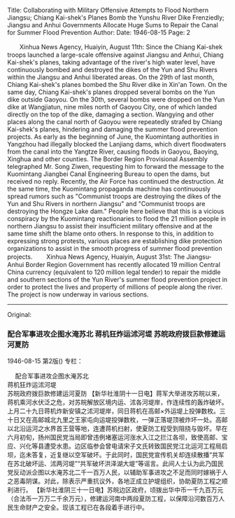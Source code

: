 Title: Collaborating with Military Offensive Attempts to Flood Northern Jiangsu; Chiang Kai-shek's Planes Bomb the Yunshu River Dike Frenziedly; Jiangsu and Anhui Governments Allocate Huge Sums to Repair the Canal for Summer Flood Prevention
Author:
Date: 1946-08-15
Page: 2

　　Xinhua News Agency, Huaiyin, August 11th: Since the Chiang Kai-shek troops launched a large-scale offensive against Jiangsu and Anhui, Chiang Kai-shek's planes, taking advantage of the river's high water level, have continuously bombed and destroyed the dikes of the Yun and Shu Rivers within the Jiangsu and Anhui liberated areas. On the 29th of last month, Chiang Kai-shek's planes bombed the Shu River dike in Xin'an Town. On the same day, Chiang Kai-shek's planes dropped several bombs on the Yun dike outside Gaoyou. On the 30th, several bombs were dropped on the Yun dike at Wangjiatun, nine miles north of Gaoyou City, one of which landed directly on the top of the dike, damaging a section. Wangying and other places along the canal north of Gaoyou were repeatedly strafed by Chiang Kai-shek's planes, hindering and damaging the summer flood prevention projects. As early as the beginning of June, the Kuomintang authorities in Yangzhou had illegally blocked the Lanjiang dams, which divert floodwaters from the canal into the Yangtze River, causing floods in Gaoyou, Baoying, Xinghua and other counties. The Border Region Provisional Assembly telegraphed Mr. Song Ziwen, requesting him to forward the message to the Kuomintang Jiangbei Canal Engineering Bureau to open the dams, but received no reply. Recently, the Air Force has continued the destruction. At the same time, the Kuomintang propaganda machine has continuously spread rumors such as "Communist troops are destroying the dikes of the Yun and Shu Rivers in northern Jiangsu" and "Communist troops are destroying the Hongze Lake dam." People here believe that this is a vicious conspiracy by the Kuomintang reactionaries to flood the 21 million people in northern Jiangsu to assist their insufficient military offensive and at the same time shift the blame onto others. In response to this, in addition to expressing strong protests, various places are establishing dike protection organizations to assist in the smooth progress of summer flood prevention projects.
　　Xinhua News Agency, Huaiyin, August 31st: The Jiangsu-Anhui Border Region Government has recently allocated 19 million Central China currency (equivalent to 120 million legal tender) to repair the middle and southern sections of the Yun River's summer flood prevention project in order to protect the lives and property of millions of people along the river. The project is now underway in various sections.



<hr /> 

Original: 


### 配合军事进攻企图水淹苏北  蒋机狂炸运沭河堤  苏皖政府拨巨款修建运河夏防

1946-08-15
第2版()
专栏：

　  配合军事进攻企图水淹苏北            
    蒋机狂炸运沭河堤     
    苏皖政府拨巨款修建运河夏防
    【新华社淮阴十一日电】蒋军大举进攻苏皖以来，蒋机乘河水伏泛之危，对苏皖解放区境内运、沭各河堤岸，作连续性的轰炸破坏。上月二十九日蒋机炸新安镇之沭河堤岸，同日蒋机在高邮×外运堤上投弹数枚。三十日又在高邮城北九里之王家屯向运堤投弹数枚，一弹正落堤顶被炸坏一处。高邮以北沿运河之水界首王营等地，连遭蒋机扫射，使夏防工程受到阻挠与毁坏。早在六月初旬，扬州国民党当局即曾违例堵塞运河涨水入江之拦江各坝，致使高邮、宝应、兴化等县遭受水患。边区临参会曾电请宋子文氏转致国民党江北运河工程局启坝，迄未答复，近复继以空军破坏。于此同时，国民党宣传机关却连续散播“共军在苏北破坏运、沭两河堤”“共军破坏洪泽湖大堤”等谣言。此间人士认为此乃国民党反动派企图以水淹苏北二千一百万人民，以辅助军事进攻之不足而同时嫁祸于人之恶毒阴谋。对此，除表示严重抗议外，各地正成立护堤组织，协助夏防工程之顺利进行。
    【新华社淮阴三十一日电】苏皖边区政府，顷拨出华中币一千九百万元（合法币一万万二千余万元），修建运河南中两段夏防工程，以保障沿河数百万人民生命财产之安全。现该工程已在各段着手进行中。
